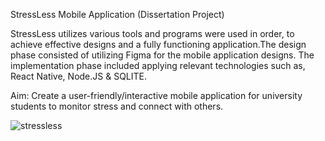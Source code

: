 StressLess Mobile Application (Dissertation Project)

StressLess utilizes various tools and programs were used in order, to achieve effective designs and a fully functioning application.The design phase 
consisted of utilizing Figma for the mobile application designs. The implementation phase included applying relevant technologies such as,
React Native, Node.JS & SQLITE.

Aim:
Create a user-friendly/interactive mobile application for university students to monitor stress 
and connect with others. 

![stressless](https://user-images.githubusercontent.com/61568687/206526849-296fb32f-08ef-4d74-9983-7618c57fae4d.PNG)
